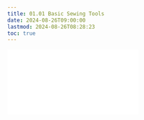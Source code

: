```yaml
---
title: 01.01 Basic Sewing Tools
date: 2024-08-26T09:00:00
lastmod: 2024-08-26T08:28:23
toc: true
---
```


![Link to included file contents](../../../../sewing/basic-sewing-tools.md)
